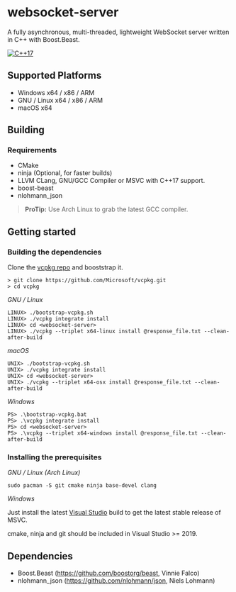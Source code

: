 # websocket-server
A fully asynchronous, multi-threaded, lightweight WebSocket server written in C++ with Boost.Beast.

[![C++17](https://img.shields.io/badge/standard-C%2B%2B%2017-blue.svg?logo=C%2B%2B)](https://isocpp.org/)

## Supported Platforms
- Windows x64 / x86 / ARM
- GNU / Linux x64 / x86 / ARM
- macOS x64

## Building
### Requirements
- CMake
- ninja (Optional, for faster builds)
- LLVM CLang, GNU/GCC Compiler or MSVC with C++17 support.
- boost-beast
- nlohmann_json

> **ProTip:** Use Arch Linux to grab the latest GCC compiler.

## Getting started
### Building the dependencies
Clone the [vcpkg repo](https://github.com/microsoft/vcpkg) and booststrap it.
```
> git clone https://github.com/Microsoft/vcpkg.git
> cd vcpkg
```
*GNU / Linux*
```
LINUX> ./bootstrap-vcpkg.sh
LINUX> ./vcpkg integrate install
LINUX> cd <websocket-server>
LINUX> ./vcpkg --triplet x64-linux install @response_file.txt --clean-after-build
```

*macOS*
```
UNIX> ./bootstrap-vcpkg.sh
UNIX> ./vcpkg integrate install
UNIX> cd <websocket-server>
UNIX> ./vcpkg --triplet x64-osx install @response_file.txt --clean-after-build
```
*Windows*
```
PS> .\bootstrap-vcpkg.bat
PS> .\vcpkg integrate install
PS> cd <websocket-server>
PS> .\vcpkg --triplet x64-windows install @response_file.txt --clean-after-build
```

### Installing the prerequisites
*GNU / Linux (Arch Linux)*
```
sudo pacman -S git cmake ninja base-devel clang
```

*Windows*

Just install the latest [Visual Studio](https://visualstudio.microsoft.com/vs/) build to get the latest stable release of MSVC.

cmake, ninja and git should be included in Visual Studio >= 2019.

## Dependencies
- Boost.Beast (https://github.com/boostorg/beast, Vinnie Falco)
- nlohmann_json (https://github.com/nlohmann/json, Niels Lohmann)
